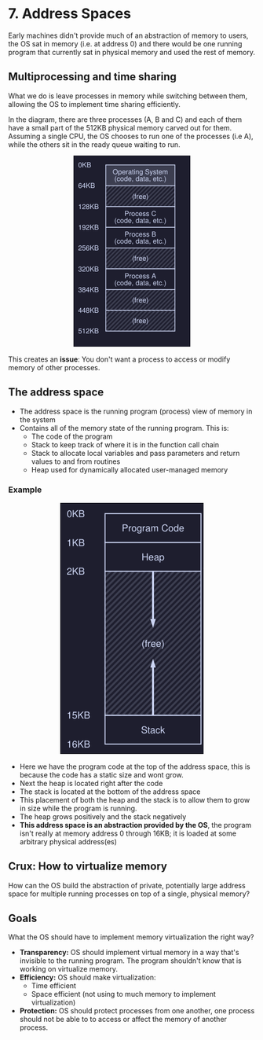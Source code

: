 # 7. Address Spaces
Early machines didn't provide much of an abstraction of memory to users, the OS sat in memory (i.e. at address 0) and there would be one running program that currently sat in physical memory and used the rest of memory. 

## Multiprocessing and time sharing 
What we do is leave processes in memory while switching between them, allowing the OS to implement time sharing efficiently. 

In the diagram, there are three processes (A, B and C) and each of them have a small part of the 512KB physical memory carved out for them. Assuming a single CPU, the OS chooses to run one of the processes (i.e A), while the others sit in the ready queue waiting to run. 

<center><img src="./images/VirtualMem.png"></center>

This creates an **issue**: You don't want a process to access or modify memory of other processes. 

## The address space
- The address space is the running program (process) view of memory in the system
- Contains all of the memory state of the running program. This is:
	- The code of the program
	- Stack to keep track of where it is in the function call chain
	- Stack to allocate local variables and pass parameters and return values to and from routines
	- Heap used for dynamically allocated user-managed memory
 

### Example 

<center><img src="./images/AddressSpace.png"></center>

- Here we have the program code at the top of the address space, this is because the code has a static size and wont grow. 
- Next the heap is located right after the code
- The stack is located at the bottom of the address space
- This placement of both the heap and the stack is to allow them to grow in size while the program is running. 
- The heap grows positively and the stack negatively
- **This address space is an abstraction provided by the OS**, the program isn't really at memory address 0 through 16KB; it is loaded at some arbitrary physical address(es) 

## Crux: How to virtualize memory
How can the OS build the abstraction of private, potentially large address space for multiple running processes on top of a single, physical memory? 

## Goals 
What the OS should have to implement memory virtualization the right way? 
- **Transparency:** OS should implement virtual memory in a way that's invisible to the running program. The program shouldn't know that is working on virtualize memory. 
- **Efficiency:** OS should make virtualization: 
	- Time efficient
	- Space efficient (not using to much memory to implement virtualization)
- **Protection:** OS should protect processes from one another, one process should not be able to to access or affect the memory of another process. 
